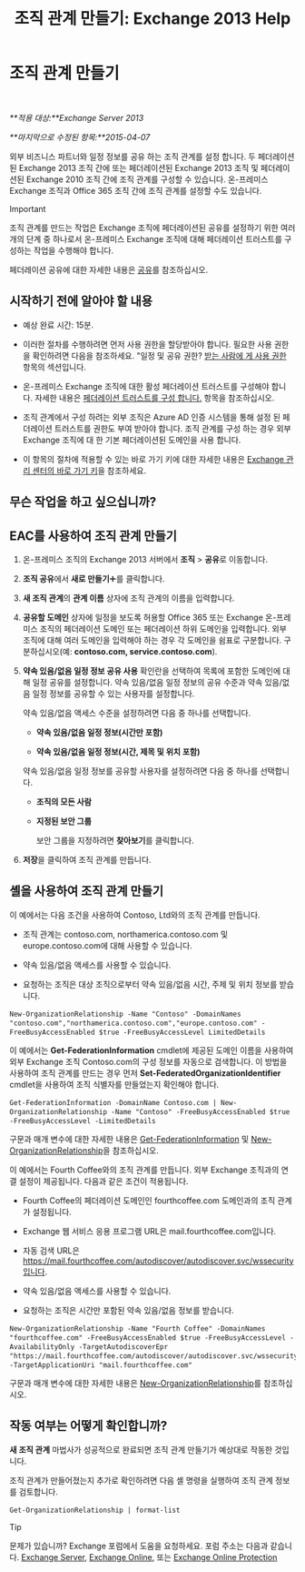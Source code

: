﻿---
title: '조직 관계 만들기: Exchange 2013 Help'
TOCTitle: 조직 관계 만들기
ms:assetid: 5ea61b96-c8ca-44fc-b8b5-ca4341af36a6
ms:mtpsurl: https://technet.microsoft.com/ko-kr/library/JJ657451(v=EXCHG.150)
ms:contentKeyID: 50483228
ms.date: 05/22/2018
mtps_version: v=EXCHG.150
ms.translationtype: MT
---

# 조직 관계 만들기

 

_**적용 대상:**Exchange Server 2013_

_**마지막으로 수정된 항목:**2015-04-07_

외부 비즈니스 파트너와 일정 정보를 공유 하는 조직 관계를 설정 합니다. 두 페더레이션된 Exchange 2013 조직 간에 또는 페더레이션된 Exchange 2013 조직 및 페더레이션된 Exchange 2010 조직 간에 조직 관계를 구성할 수 있습니다. 온-프레미스 Exchange 조직과 Office 365 조직 간에 조직 관계를 설정할 수도 있습니다.


> [!IMPORTANT]
> 조직 관계를 만드는 작업은 Exchange 조직에 페더레이션된 공유를 설정하기 위한 여러 개의 단계 중 하나로서 온-프레미스 Exchange 조직에 대해 페더레이션 트러스트를 구성하는 작업을 수행해야 합니다.



페더레이션 공유에 대한 자세한 내용은 [공유](sharing-exchange-2013-help.md)를 참조하십시오.

## 시작하기 전에 알아야 할 내용

  - 예상 완료 시간: 15분.

  - 이러한 절차를 수행하려면 먼저 사용 권한을 할당받아야 합니다. 필요한 사용 권한을 확인하려면 다음을 참조하세요. "일정 및 공유 권한? [받는 사람에 게 사용 권한](recipients-permissions-exchange-2013-help.md) 항목의 섹션입니다.

  - 온-프레미스 Exchange 조직에 대한 활성 페더레이션 트러스트를 구성해야 합니다. 자세한 내용은 [페더레이션 트러스트를 구성 합니다.](configure-a-federation-trust-exchange-2013-help.md) 항목을 참조하십시오.

  - 조직 관계에서 구성 하려는 외부 조직은 Azure AD 인증 시스템을 통해 설정 된 페더레이션 트러스트를 권한도 부여 받아야 합니다. 조직 관계를 구성 하는 경우 외부 Exchange 조직에 대 한 기본 페더레이션된 도메인을 사용 합니다.

  - 이 항목의 절차에 적용할 수 있는 바로 가기 키에 대한 자세한 내용은 [Exchange 관리 센터의 바로 가기 키](keyboard-shortcuts-in-the-exchange-admin-center-exchange-online-protection-help.md)을 참조하세요.

## 무슨 작업을 하고 싶으십니까?

## EAC를 사용하여 조직 관계 만들기

1.  온-프레미스 조직의 Exchange 2013 서버에서 **조직** \> **공유**로 이동합니다.

2.  **조직 공유**에서 **새로 만들기**![아이콘 추가](images/JJ218640.c1e75329-d6d7-4073-a27d-498590bbb558(EXCHG.150).gif "아이콘 추가")를 클릭합니다.

3.  **새 조직 관계**의 **관계 이름** 상자에 조직 관계의 이름을 입력합니다.

4.  **공유할 도메인** 상자에 일정을 보도록 허용할 Office 365 또는 Exchange 온-프레미스 조직의 페더레이션 도메인 또는 페더레이션 하위 도메인을 입력합니다. 외부 조직에 대해 여러 도메인을 입력해야 하는 경우 각 도메인을 쉼표로 구분합니다. 구분하십시오(예: **contoso.com, service.contoso.com**).

5.  **약속 있음/없음 일정 정보 공유 사용** 확인란을 선택하여 목록에 포함한 도메인에 대해 일정 공유를 설정합니다. 약속 있음/없음 일정 정보의 공유 수준과 약속 있음/없음 일정 정보를 공유할 수 있는 사용자를 설정합니다.
    
    약속 있음/없음 액세스 수준을 설정하려면 다음 중 하나를 선택합니다.
    
      - **약속 있음/없음 일정 정보(시간만 포함)**
    
      - **약속 있음/없음 일정 정보(시간, 제목 및 위치 포함)**
    
    약속 있음/없음 일정 정보를 공유할 사용자를 설정하려면 다음 중 하나를 선택합니다.
    
      - **조직의 모든 사람**
    
      - **지정된 보안 그룹**
        
        보안 그룹을 지정하려면 **찾아보기**를 클릭합니다.

6.  **저장**을 클릭하여 조직 관계를 만듭니다.

## 셸을 사용하여 조직 관계 만들기

이 예에서는 다음 조건을 사용하여 Contoso, Ltd와의 조직 관계를 만듭니다.

  - 조직 관계는 contoso.com, northamerica.contoso.com 및 europe.contoso.com에 대해 사용할 수 있습니다.

  - 약속 있음/없음 액세스를 사용할 수 있습니다.

  - 요청하는 조직은 대상 조직으로부터 약속 있음/없음 시간, 주제 및 위치 정보를 받습니다.

<!-- end list -->

    New-OrganizationRelationship -Name "Contoso" -DomainNames "contoso.com","northamerica.contoso.com","europe.contoso.com" -FreeBusyAccessEnabled $true -FreeBusyAccessLevel LimitedDetails

이 예에서는 **Get-FederationInformation** cmdlet에 제공된 도메인 이름을 사용하여 외부 Exchange 조직 Contoso.com의 구성 정보를 자동으로 검색합니다. 이 방법을 사용하여 조직 관계를 만드는 경우 먼저 **Set-FederatedOrganizationIdentifier** cmdlet을 사용하여 조직 식별자를 만들었는지 확인해야 합니다.

    Get-FederationInformation -DomainName Contoso.com | New-OrganizationRelationship -Name "Contoso" -FreeBusyAccessEnabled $true -FreeBusyAccessLevel -LimitedDetails

구문과 매개 변수에 대한 자세한 내용은 [Get-FederationInformation](https://technet.microsoft.com/ko-kr/library/dd351221\(v=exchg.150\)) 및 [New-OrganizationRelationship](https://technet.microsoft.com/ko-kr/library/ee332357\(v=exchg.150\))을 참조하십시오.

이 예에서는 Fourth Coffee와의 조직 관계를 만듭니다. 외부 Exchange 조직과의 연결 설정이 제공됩니다. 다음과 같은 조건이 적용됩니다.

  - Fourth Coffee의 페더레이션 도메인인 fourthcoffee.com 도메인과의 조직 관계가 설정됩니다.

  - Exchange 웹 서비스 응용 프로그램 URL은 mail.fourthcoffee.com입니다.

  - 자동 검색 URL은 https://mail.fourthcoffee.com/autodiscover/autodiscover.svc/wssecurity입니다.

  - 약속 있음/없음 액세스를 사용할 수 있습니다.

  - 요청하는 조직은 시간만 포함된 약속 있음/없음 정보를 받습니다.

<!-- end list -->

    New-OrganizationRelationship -Name "Fourth Coffee" -DomainNames "fourthcoffee.com" -FreeBusyAccessEnabled $true -FreeBusyAccessLevel -AvailabilityOnly -TargetAutodiscoverEpr "https://mail.fourthcoffee.com/autodiscover/autodiscover.svc/wssecurity" -TargetApplicationUri "mail.fourthcoffee.com"

구문과 매개 변수에 대한 자세한 내용은 [New-OrganizationRelationship](https://technet.microsoft.com/ko-kr/library/ee332357\(v=exchg.150\))를 참조하십시오.

## 작동 여부는 어떻게 확인합니까?

**새 조직 관계** 마법사가 성공적으로 완료되면 조직 관계 만들기가 예상대로 작동한 것입니다.

조직 관계가 만들어졌는지 추가로 확인하려면 다음 셸 명령을 실행하여 조직 관계 정보를 검토합니다.

    Get-OrganizationRelationship | format-list


> [!TIP]
> 문제가 있습니까? Exchange 포럼에서 도움을 요청하세요. 포럼 주소는 다음과 같습니다. <A href="https://go.microsoft.com/fwlink/p/?linkid=60612">Exchange Server</A>, <A href="https://go.microsoft.com/fwlink/p/?linkid=267542">Exchange Online</A>, 또는 <A href="https://go.microsoft.com/fwlink/p/?linkid=285351">Exchange Online Protection</A>


